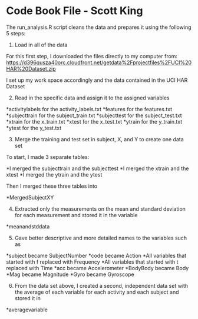 # Code Book File - Scott King

The run_analysis.R script cleans the data and prepares it using the following 5 steps:

1. Load in all of the data

For this first step, I downloaded the files directly to my computer from:
https://d396qusza40orc.cloudfront.net/getdata%2Fprojectfiles%2FUCI%20HAR%20Dataset.zip

I set up my work space accordingly and the data contained in the UCI HAR Dataset

2. Read in the specific data and assign it to the assigned variables

*activitylabels for the activity_labels.txt
*features for the features.txt
*subjecttrain for the subject_train.txt
*subjecttest for the subject_test.txt
*xtrain for the x_train.txt
*xtest for the x_test.txt
*ytrain for the y_train.txt
*ytest for the y_test.txt

3. Merge the training and test set in subject, X, and Y to create one data set

To start, I made 3 separate tables:

*I merged the subjecttrain and the subjecttest
*I merged the xtrain and the xtest
*I merged the ytrain and the ytest

Then I merged these three tables into 

*MergedSubjectXY

4.  Extracted only the measurements on the mean and standard deviation for each measurement and stored it in the variable 

*meanandstddata

5. Gave better descriptive and more detailed names to the variables such as

*subject became SubjectNumber
*code became Action
*All variables that started with f replaced with Frequency
*All variables that started with t replaced with Time
*acc became Accelerometer
*BodyBody became Body
*Mag became Magnitude
*Gyro became Gyroscope

6. From the data set above, I created a second, independent data set with the average of each variable for each activity and each subject and stored it in

*averagevariable
